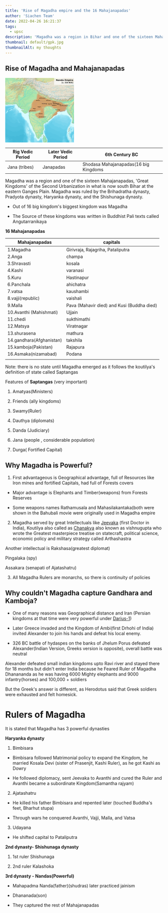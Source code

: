 ```yaml
---
title: 'Rise of Magadha empire and the 16 Mahajanapadas'
author: 'Siachen Team'
date: 2022-04-26 16:21:37
tags:
  - upsc
description: 'Magadha was a region in Bihar and one of the sixteen Mahajanapadas, and also the most dominant kingdom'
thumbnail: default/gpk.jpg
thumbnailAlt: my thoughts
---
```


## Rise of Magadha and Mahajanapadas

  ![magadhaempire](/images/econo/magadha.png)

  
| Rig Vedic Period | Later Vedic Period | 6th Century BC                       |
| ---------------- | ------------------ | ------------------------------------- |
| Jana (tribes)    | Janapadas          | Shodasa Mahajanapadas(16 big Kingdoms |



  

Magadha was a region and one of the sixteen Mahajanapadas, 'Great Kingdoms' of the Second Urbanization in what is now south Bihar at the eastern Ganges Plain. Magadha was ruled by the Brihadratha dynasty, Pradyota dynasty, Haryanka dynasty, and the Shishunaga dynasty.

  
  

-   Out of 16 big kingdom's biggest kingdom was Magadha
    
-   The Source of these kingdoms was written in Buddhist Pali texts called Angutarranikaya
    

  
  
  

**16 Mahajanapadas**

  
  
  




| Mahajanapadas            | capitals                                   |
| ------------------------ | ------------------------------------------ |
| 1.Magadha                | Girivraja, Rajagriha, Pataliputra          |
| 2.Anga                   | champa                                     |
| 3.Shravasti              | kosala                                     |
| 4.Kashi                  | varanasi                                   |
| 5.Kuru                   | Hastinapur                                 |
| 6.Panchala               | ahichatra                                  |
| 7.vatsa                  | kaushambi                                  |
| 8.vajji(republic)        | vaishali                                   |
| 9.Malla                  | Pava (Mahavir died) and Kusi (Buddha died) |
| 10.Avanthi (Mahishmati)  | Ujjain                                     |
| 11.chedi                 | sukthimathi                                |
| 12.Matsya                | Viratnagar                                 |
| 13.shurasena             | mathura                                    |
| 14.gandhara(Afghanistan) | takshila                                   |
| 15.kamboja(Pakistan)     | Rajapura                                   |
| 16.Asmaka(nizamabad)     | Podana                                     |
|                          |
  
  
  

Note: there is no state until Magadha emerged as it follows the koutilya's definition of state called Saptangas

  
  

Features of **Saptangas** (very important)

  

1.  Amatyas(Ministers)
    
2.  Friends (ally kingdoms)
    
3.  Swamy(Ruler)
    
4.  Dauthya (diplomats)
    
5.  Danda (Judiciary)
    
6.  Jana (people , considerable population)
    
7.  Durga( Fortified Capital)
    

  
  
  
  

## Why Magadha is Powerful?

1.  First advantageous is Geographical advantage, full of Resources like Iron mines and fortified Capitals, had full of Forests covers
    

-   Major advantage is Elephants and Timber(weapons) from Forests Reserves
    
-   Some weapons names Rathamusala and Mahasilakantaka(both were shown in the Bahubali movie were originally used in Magadha empire
    

  

2.  Magadha served by great Intellectuals like [Jeevaka](https://en.wikipedia.org/wiki/J%C4%ABvaka) (first Doctor in India), Koutilya also called as [Chanakya](https://en.wikipedia.org/wiki/Chanakya) also known as vishnugupta who wrote the Greatest masterpiece treatise on statecraft, political science, economic policy and military strategy called Arthashastra
    

Another intellectual is Rakshasa(greatest diplomat)

Pingalaka (spy)

Assakara (senapati of Ajatashatru)

3.  All Magadha Rulers are monarchs, so there is continuity of policies
    

  
  
  

## Why couldn't Magadha capture Gandhara and Kamboja?

  

-   One of many reasons was Geographical distance and Iran (Persian kingdoms at that time were very powerful under [Darius-1](https://en.wikipedia.org/wiki/Darius_the_Great))
    
-   Later Greece invaded and the Kingdom of Ambi(first Drhohi of India) invited Alexander to join his hands and defeat his local enemy.
    
-   326 BC battle of hydaspes on the banks of Jhelum Porus defeated Alexander(Indian Version, Greeks version is opposite), overall battle was neutral
    

  

Alexander defeated small indian kingdoms upto Ravi river and stayed there for 18 months but didn't enter India because he Feared Ruler of Magadha Dhanananda as he was having 6000 Mighty elephants and 9000 infantry(horses) and 100,000 + soldiers

  
  

But the Greek's answer is different, as Herodotus said that Greek soldiers were exhausted and felt homesick.

  
  
  

# Rulers of Magadha

It is stated that Magadha has 3 powerful dynasties

  

**Haryanka dynasty**

  

1.  Bimbisara
    

-   Bimbisara followed Matrimonial policy to expand the Kingdom, he married Kosala Devi (sister of Prasenjit, Kashi Ruler), as he got Kashi as Dowry
    
-   He followed diplomacy, sent Jeevaka to Avanthi and cured the Ruler and Avanthi became a subordinate Kingdom(Samantha rajyam)
    

  

2.  Ajatashatru
    

-   He killed his father Bimbisara and repented later (touched Buddha's feet, Bharhut stupa)
    
-   Through wars he conquered Avanthi, Vajji, Malla, and Vatsa
    

  
  

3.  Udayana
    

-   He shifted capital to Pataliputra
    

  
  

**2nd dynasty- Shishunaga dynasty**

  

1.  1st ruler Shishunaga
    
2.  2nd ruler Kalashoka
    

  
  

**3rd dynasty - Nandas(Powerful)**

-   Mahapadma Nanda(father)(shudras) later practiced jainism
    
-   Dhananada(son)
    
-   They captured the rest of Mahajanapadas